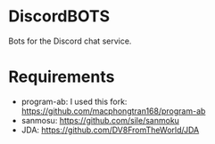 # DiscordBOTS
Bots for the Discord chat service.

# Requirements
* program-ab: I used this fork: https://github.com/macphongtran168/program-ab
* sanmosu: https://github.com/sile/sanmoku 
* JDA: https://github.com/DV8FromTheWorld/JDA
